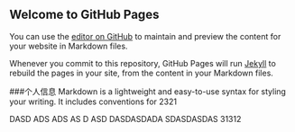 ## Welcome to GitHub Pages

You can use the [editor on GitHub](https://github.com/junxiaoguang/txg.GitHub.io/edit/master/index.md) to maintain and preview the content for your website in Markdown files.

Whenever you commit to this repository, GitHub Pages will run [Jekyll](https://jekyllrb.com/) to rebuild the pages in your site, from the content in your Markdown files.

###个人信息
Markdown is a lightweight and easy-to-use syntax for styling your writing. It includes conventions for 2321

DASD
ADS
ADS
AS
D
ASD
DASDASDADA
SDASDASDAS
31312
